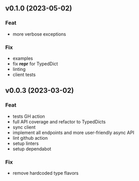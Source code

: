 ## v0.1.0 (2023-05-02)

### Feat

- more verbose exceptions

### Fix

- examples
- fix __repr__ for TypedDict
- linting
- client tests

## v0.0.3 (2023-03-02)

### Feat

- tests GH action
- full API coverage and refactor to TypedDicts
- sync client
- implement all endpoints and more user-friendly async API
- lint github action
- setup linters
- setup dependabot

### Fix

- remove hardcoded type flavors
